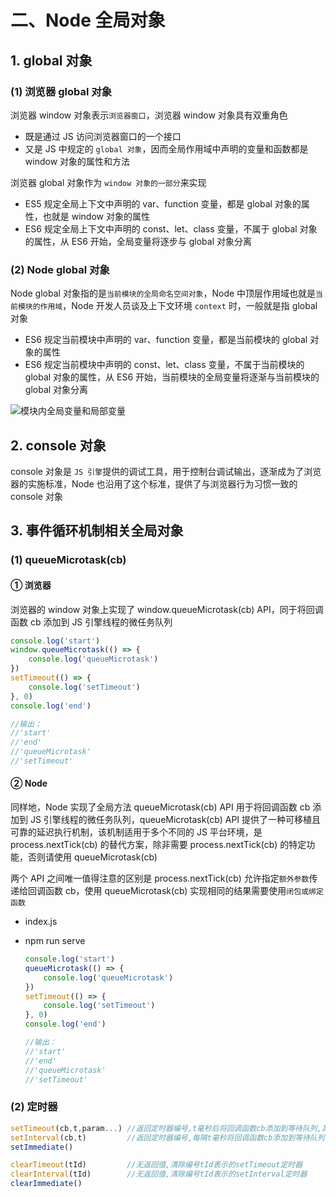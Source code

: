 # 二、Node 全局对象

## 1. global 对象

### (1) 浏览器 global 对象

浏览器 window 对象表示`浏览器窗口`，浏览器 window 对象具有双重角色

* 既是通过 JS 访问浏览器窗口的一个接口
* 又是 JS 中规定的 `global 对象`，因而全局作用域中声明的变量和函数都是 window 对象的属性和方法

浏览器 global 对象作为 `window 对象的一部分`来实现

* ES5 规定全局上下文中声明的 var、function 变量，都是 global 对象的属性，也就是 window 对象的属性
* ES6 规定全局上下文中声明的 const、let、class 变量，不属于 global 对象的属性，从 ES6 开始，全局变量将逐步与 global 对象分离

### (2) Node global 对象

Node global 对象指的是`当前模块的全局命名空间对象`，Node 中顶层作用域也就是`当前模块的作用域`，Node 开发人员谈及上下文环境 `context` 时，一般就是指 global 对象

* ES6 规定当前模块中声明的 var、function 变量，都是当前模块的 global 对象的属性
* ES6 规定当前模块中声明的 const、let、class 变量，不属于当前模块的 global 对象的属性，从 ES6 开始，当前模块的全局变量将逐渐与当前模块的 global 对象分离

![模块内全局变量和局部变量]()

## 2. console 对象

console 对象是 `JS 引擎`提供的调试工具，用于控制台调试输出，逐渐成为了浏览器的实施标准，Node 也沿用了这个标准，提供了与浏览器行为习惯一致的 console 对象

## 3. 事件循环机制相关全局对象

### (1) queueMicrotask(cb)

#### ① 浏览器

浏览器的 window 对象上实现了 window.queueMicrotask(cb) API，同于将回调函数 cb 添加到 JS 引擎线程的微任务队列

```js
console.log('start')
window.queueMicrotask(() => {
    console.log('queueMicrotask')
})
setTimeout(() => {
    console.log('setTimeout')
}, 0)
console.log('end')

//输出：
//'start'
//'end'
//'queueMicrotask'
//'setTimeout'
```

#### ② Node

同样地，Node 实现了全局方法 queueMicrotask(cb) API 用于将回调函数 cb 添加到 JS 引擎线程的微任务队列，queueMicrotask(cb) API 提供了一种可移植且可靠的延迟执行机制，该机制适用于多个不同的 JS 平台环境，是 process.nextTick(cb) 的替代方案，除非需要 process.nextTick(cb) 的特定功能，否则请使用 queueMicrotask(cb)

两个 API 之间唯一值得注意的区别是 process.nextTick(cb) 允许指定`额外参数`传递给回调函数 cb，使用 queueMicrotask(cb) 实现相同的结果需要使用`闭包或绑定函数`

* index.js
* npm run serve

    ```js
    console.log('start')
    queueMicrotask(() => {
        console.log('queueMicrotask')
    })
    setTimeout(() => {
        console.log('setTimeout')
    }, 0)
    console.log('end')

    //输出：
    //'start'
    //'end'
    //'queueMicrotask'
    //'setTimeout'
    ```

### (2) 定时器

```js
setTimeout(cb,t,param...) //返回定时器编号,t毫秒后将回调函数cb添加到等待队列,其他参数将依次传入回调函数
setInterval(cb,t)         //返回定时器编号,每隔t毫秒将回调函数cb添加到等待队列
setImmediate()

clearTimeout(tId)         //无返回值,清除编号tId表示的setTimeout定时器
clearInterval(tId)        //无返回值,清除编号tId表示的setInterval定时器
clearImmediate()
```
